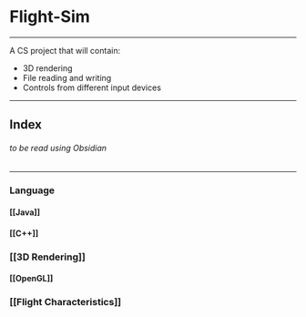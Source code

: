 # Flight-Sim
---
 A CS project that will contain:
 - 3D rendering
 - File reading and writing
 - Controls from different input devices

---
## Index
###### to be read using Obsidian
---
### Language
#### [[Java]]
#### [[C++]]

### [[3D Rendering]]
#### [[OpenGL]]

### [[Flight Characteristics]]